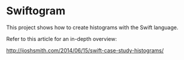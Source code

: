 Swiftogram
==========

This project shows how to create histograms with the Swift language.

Refer to this article for an in-depth overview:

http://ijoshsmith.com/2014/06/15/swift-case-study-histograms/
